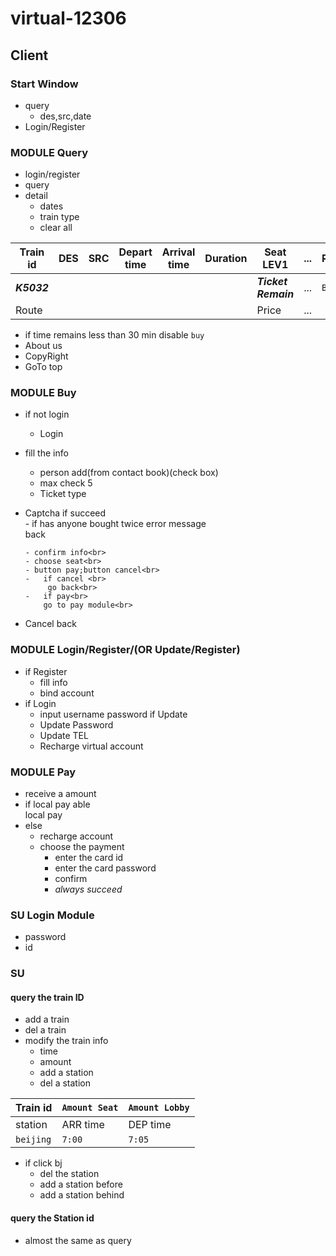 # virtual-12306
## Client

### Start Window
- query
  - des,src,date
- Login/Register

### MODULE Query
- login/register
- query
- detail 
   - dates
   - train type
   - clear all<br>
   
   
|Train id|DES|SRC|Depart time|Arrival time|Duration|Seat LEV1|...|Remark|
|----|----|----|----|----|----|----|----|----|
|___K5032___| | | | | | ___Ticket Remain___|...|`Buy`|
|Route| | | | | |Price|...|
- if time remains less than 30 min
disable `buy`
- About us
- CopyRight
- GoTo top

### MODULE Buy
- if not login
  - Login
- fill the info
  - person add(from contact book)(check box)
  - max check 5
  - Ticket type
- Captcha
   if succeed<br>
      - if has anyone bought twice
      error message<br>
      back<br>

      - confirm info<br>
      - choose seat<br>
      - button pay;button cancel<br>
      -   if cancel <br>
           go back<br>
      -   if pay<br>
          go to pay module<br>
- Cancel
back<br>

### MODULE Login/Register/(OR Update/Register) 
- if Register
  - fill info
  - bind account
- if Login
  - input username password
if Update
  - Update Password
  - Update TEL
  - Recharge virtual account
  
### MODULE Pay
- receive a amount
- if local pay able<br>
local pay
- else <br>
  - recharge account
  - choose the payment
    - enter the card id
    - enter the card password
    - confirm
    - _always_ _succeed_

### SU Login Module
- password
- id


### SU
#### query the train ID
- add a train
- del a train
- modify the train info
  - time
  - amount
  - add a station
  - del a station

|Train id|`Amount Seat`|`Amount Lobby`|
|----|----|----|
|station|ARR time|DEP time|
|`beijing`|`7:00`|`7:05`|

- if click bj
  - del the station
  - add a station before
  - add a station behind

#### query the Station id
- almost the same as query

## 
